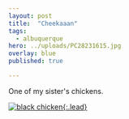 ```yaml
---
layout: post
title:  "Cheekaaan"
tags:
  - albuquerque
hero: ../uploads/PC28231615.jpg
overlay: blue
published: true

---
```


One of my sister's chickens.

[![black chicken](../uploads/PC28231615.jpg){:.lead}](../uploads/PC28231615.jpg)